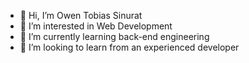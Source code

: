 - 👋 Hi, I’m Owen Tobias Sinurat
- 👀 I’m interested in Web Development
- 🌱 I’m currently learning back-end engineering
- 💞️ I’m looking to learn from an experienced developer

<!---
owenthe10x/owenthe10x is a ✨ special ✨ repository because its `README.md` (this file) appears on your GitHub profile.
You can click the Preview link to take a look at your changes.
--->
